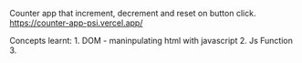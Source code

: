 Counter app that increment, decrement and reset on button click.
https://counter-app-psi.vercel.app/


Concepts learnt: 1. DOM - maninpulating html with javascript  2. Js Function  3. 
